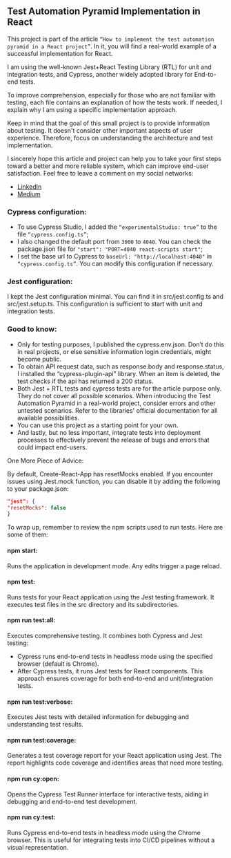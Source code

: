 ## Test Automation Pyramid Implementation in React

This project is part of the article `“How to implement the test automation pyramid in a React project”`. In it, you will find a real-world example of a successful implementation for React.

I am using the well-known Jest+React Testing Library (RTL) for unit and integration tests, and Cypress, another widely adopted library for End-to-end tests.

To improve comprehension, especially for those who are not familiar with testing, each file contains an explanation of how the tests work. If needed, I explain why I am using a specific implementation approach.

Keep in mind that the goal of this small project is to provide information about testing. It doesn't consider other important aspects of user experience. Therefore, focus on understanding the architecture and test implementation.

I sincerely hope this article and project can help you to take your first steps toward a better and more reliable system, which can improve end-user satisfaction. Feel free to leave a comment on my social networks:

- [LinkedIn](link-to-article)
- [Medium](link-to-article)

### Cypress configuration:

 - To use Cypress Studio, I added the `“experimentalStudio: true”` to the file `“cypress.config.ts”`;
 - I also changed the default port from `3000` to `4040`. You can check the package.json file for `"start": "PORT=4040 react-scripts start"`;
 - I set the base url to Cypress to `baseUrl: "http://localhost:4040"` in `“cypress.config.ts”`. You can modify this configuration if necessary.

### Jest configuration:

I kept the Jest configuration minimal. You can find it in src/jest.config.ts and src/jest.setup.ts. This configuration is sufficient to start with unit and integration tests.

### Good to know:

 - Only for testing purposes, I published the cypress.env.json. Don’t do this in real projects, or else sensitive information login credentials, might become public.
 - To obtain API request data, such as response.body and response.status, I installed the “cypress-plugin-api” library. When an item is deleted, the test checks if the api has returned a 200 status.
 - Both Jest + RTL tests and cypress tests are for the article purpose only. They do not cover all possible scenarios. When introducing the Test Automation Pyramid in a real-world project, consider errors and other untested scenarios. Refer to the libraries' official documentation for all available possibilities.
 - You can use this project as a starting point for your own.
 - And lastly, but no less important, integrate tests into deployment processes to effectively prevent the release of bugs and errors that could impact end-users.

One More Piece of Advice:

By default, Create-React-App has resetMocks enabled. If you encounter issues using Jest.mock function, you can disable it by adding the following to your package.json:
```json
"jest": {
"resetMocks": false
}
```


To wrap up, remember to review the npm scripts used to run tests. Here are some of them:

#### npm start: 
Runs the application in development mode. Any edits trigger a page reload.

#### npm test:
Runs tests for your React application using the Jest testing framework. It executes test files in the src directory and its subdirectories.

#### npm run test:all: 
Executes comprehensive testing. It combines both Cypress and Jest testing:
 - Cypress runs end-to-end tests in headless mode using the specified browser (default is Chrome).
 - After Cypress tests, it runs Jest tests for React components. This approach ensures coverage for both end-to-end and unit/integration tests.

#### npm run test:verbose: 
Executes Jest tests with detailed information for debugging and understanding test results.

#### npm run test:coverage:
Generates a test coverage report for your React application using Jest. The report highlights code coverage and identifies areas that need more testing.

#### npm run cy:open: 
Opens the Cypress Test Runner interface for interactive tests, aiding in debugging and end-to-end test development.

#### npm run cy:test: 
Runs Cypress end-to-end tests in headless mode using the Chrome browser. This is useful for integrating tests into CI/CD pipelines without a visual representation.
